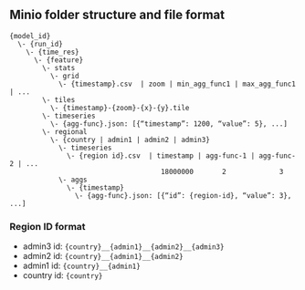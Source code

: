 ## Minio folder structure and file format
```
{model_id}
  \- {run_id}
    \- {time_res}
      \- {feature}
        \- stats
          \- grid
            \- {timestamp}.csv  | zoom | min_agg_func1 | max_agg_func1 | ...
        \- tiles
          \- {timestamp}-{zoom}-{x}-{y}.tile
        \- timeseries
          \- {agg-func}.json: [{“timestamp”: 1200, “value”: 5}, ...]
        \- regional
          \- {country | admin1 | admin2 | admin3}
            \- timeseries
              \- {region id}.csv  | timestamp | agg-func-1 | agg-func-2 | ...
                                     18000000       2             3       
            \- aggs
              \- {timestamp}
                \- {agg-func}.json: [{“id”: {region-id}, “value”: 3}, ...]
```
### Region ID format
  - admin3 id: `{country}__{admin1}__{admin2}__{admin3}`
  - admin2 id: `{country}__{admin1}__{admin2}`
  - admin1 id: `{country}__{admin1}`
  - country id: `{country}`

